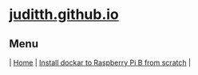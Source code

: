 # [juditth.github.io](https://juditth.github.io/)

## Menu

\| [Home](https://juditth.github.io/)
\| [Install dockar to Raspberry Pi B from scratch](https://juditth.github.io/raspberryPiB)
\| 
